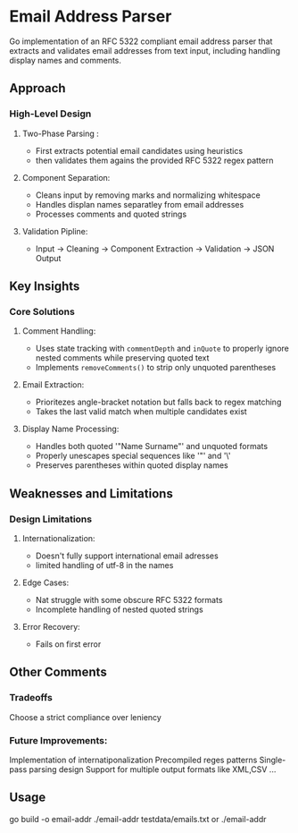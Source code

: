 # Email Address Parser
 Go implementation of an RFC 5322 compliant email address parser that extracts and validates email addresses from text input, including handling display names and comments.
 
## Approach

### High-Level Design

1. Two-Phase Parsing :
   - First extracts potential email candidates using heuristics
   - then validates them agains the provided RFC 5322 regex pattern

2. Component Separation:
   - Cleans input by removing marks and normalizing whitespace
   - Handles displan names separatley from email addresses
   - Processes comments and quoted strings

3. Validation Pipline:
   - Input → Cleaning → Component Extraction → Validation → JSON Output

## Key Insights

### Core Solutions

1. Comment Handling:
   - Uses state tracking with `commentDepth` and `inQuote` to properly ignore nested comments while preserving quoted text
   - Implements `removeComments()` to strip only unquoted parentheses
     

2. Email Extraction:
   - Prioritezes angle-bracket notation but falls back to regex matching
   - Takes the last valid match when multiple candidates exist

3. Display Name Processing:
   - Handles both quoted '"Name Surname"' and unquoted formats
   - Properly unescapes special sequences like '\"' and '\\'
   - Preserves parentheses within quoted display names

## Weaknesses and Limitations

### Design Limitations

1. Internationalization:
   - Doesn't fully support international email adresses
   - limited handling of utf-8 in the names

2. Edge Cases:
   - Nat struggle with some obscure RFC 5322 formats
   - Incomplete handling of nested quoted strings
3. Error Recovery:
   - Fails on first error

## Other Comments

### Tradeoffs 
Choose a strict compliance over leniency

### Future Improvements:
Implementation of internatiponalization
Precompiled reges patterns
Single-pass parsing design
Support for multiple output formats like XML,CSV ...

## Usage

go build -o email-addr
./email-addr testdata/emails.txt or ./email-addr <file-name>
